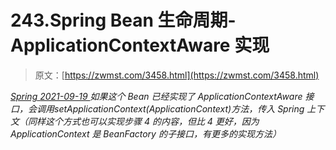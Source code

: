 <!--yml
category: 未分类
date: 0001-01-01 00:00:00
-->

# 243.Spring Bean 生命周期-ApplicationContextAware 实现

> 原文：[https://zwmst.com/3458.html](https://zwmst.com/3458.html)

   [ *Spring* ](https://zwmst.com/spring)*[ <time datetime="2021-09-19T19:42:42+08:00"> 2021-09-19 </time> ](https://zwmst.com/3458.html)  如果这个 Bean 已经实现了 ApplicationContextAware 接口，会调用setApplicationContext(ApplicationContext)方法，传入 Spring 上下文（同样这个方式也可以实现步骤 4 的内容，但比 4 更好，因为 ApplicationContext 是 BeanFactory 的子接口，有更多的实现方法）*